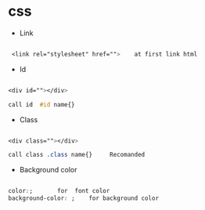 # css

- Link
 ```css

  <link rel="stylesheet" href="">    at first link html

```

- Id
```css

<div id=""></div>

call id  #id name{}

```
- Class
```css

<div class=""></div>

call class .class name{}     Recomanded

```

- Background color
```css

color:;       for  font color
background-color: ;    for background color  

```
